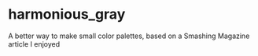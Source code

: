 # harmonious_gray
A better way to make small color palettes, based on a Smashing Magazine article I enjoyed

